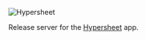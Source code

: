 ![Hypersheet](https://user-images.githubusercontent.com/185555/44058884-b8b39864-9fa3-11e8-9637-04ddc4228d59.png)

Release server for the [Hypersheet](https://hypersheet.io) app.
